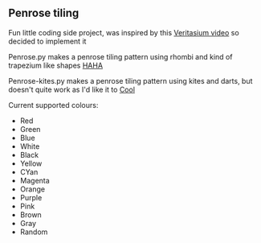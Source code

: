 ## Penrose tiling

Fun little coding side project, was inspired by this [Veritasium video](https://www.youtube.com/watch?v=48sCx-wBs34) so decided to implement it

Penrose.py makes a penrose tiling pattern using rhombi and kind of trapezium like shapes [HAHA](example9.png)

Penrose-kites.py makes a penrose tiling pattern using kites and darts, but doesn't quite work as I'd like it to 
[Cool](example11.png)

Current supported colours:
- Red
- Green
- Blue
- White
- Black
- Yellow
- CYan
- Magenta
- Orange
- Purple
- Pink
- Brown
- Gray
- Random
